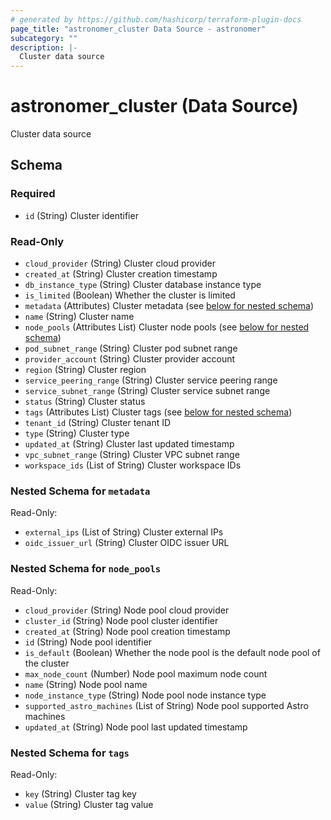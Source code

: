 ```yaml
---
# generated by https://github.com/hashicorp/terraform-plugin-docs
page_title: "astronomer_cluster Data Source - astronomer"
subcategory: ""
description: |-
  Cluster data source
---
```


# astronomer_cluster (Data Source)

Cluster data source



<!-- schema generated by tfplugindocs -->
## Schema

### Required

- `id` (String) Cluster identifier

### Read-Only

- `cloud_provider` (String) Cluster cloud provider
- `created_at` (String) Cluster creation timestamp
- `db_instance_type` (String) Cluster database instance type
- `is_limited` (Boolean) Whether the cluster is limited
- `metadata` (Attributes) Cluster metadata (see [below for nested schema](#nestedatt--metadata))
- `name` (String) Cluster name
- `node_pools` (Attributes List) Cluster node pools (see [below for nested schema](#nestedatt--node_pools))
- `pod_subnet_range` (String) Cluster pod subnet range
- `provider_account` (String) Cluster provider account
- `region` (String) Cluster region
- `service_peering_range` (String) Cluster service peering range
- `service_subnet_range` (String) Cluster service subnet range
- `status` (String) Cluster status
- `tags` (Attributes List) Cluster tags (see [below for nested schema](#nestedatt--tags))
- `tenant_id` (String) Cluster tenant ID
- `type` (String) Cluster type
- `updated_at` (String) Cluster last updated timestamp
- `vpc_subnet_range` (String) Cluster VPC subnet range
- `workspace_ids` (List of String) Cluster workspace IDs

<a id="nestedatt--metadata"></a>
### Nested Schema for `metadata`

Read-Only:

- `external_ips` (List of String) Cluster external IPs
- `oidc_issuer_url` (String) Cluster OIDC issuer URL


<a id="nestedatt--node_pools"></a>
### Nested Schema for `node_pools`

Read-Only:

- `cloud_provider` (String) Node pool cloud provider
- `cluster_id` (String) Node pool cluster identifier
- `created_at` (String) Node pool creation timestamp
- `id` (String) Node pool identifier
- `is_default` (Boolean) Whether the node pool is the default node pool of the cluster
- `max_node_count` (Number) Node pool maximum node count
- `name` (String) Node pool name
- `node_instance_type` (String) Node pool node instance type
- `supported_astro_machines` (List of String) Node pool supported Astro machines
- `updated_at` (String) Node pool last updated timestamp


<a id="nestedatt--tags"></a>
### Nested Schema for `tags`

Read-Only:

- `key` (String) Cluster tag key
- `value` (String) Cluster tag value
